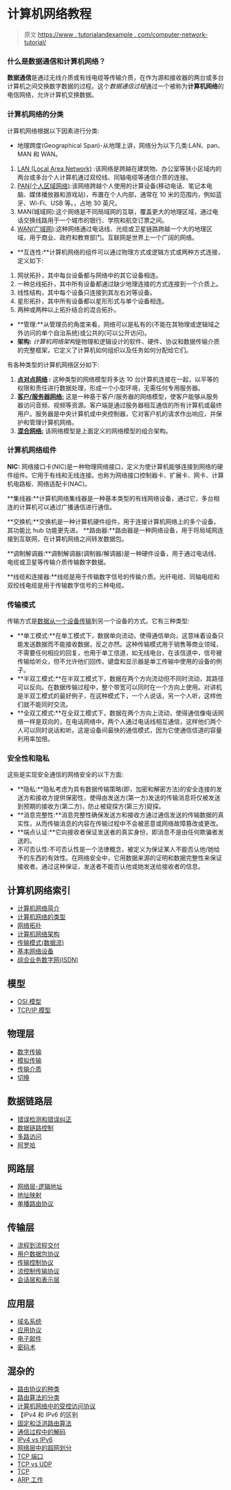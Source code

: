 # 计算机网络教程

> 原文:[https://www . tutorialandexample . com/computer-network-tutorial/](https://www.tutorialandexample.com/computer-network-tutorial/)

### 什么是数据通信和计算机网络？

**数据通信**是通过无线介质或有线电缆等传输介质，在作为源和接收器的两台或多台计算机之间交换数字数据的过程。这个*数据通信过程*通过一个被称为**计算机网络**的电信网络，允许计算机交换数据。

### 计算机网络的分类

计算机网络根据以下因素进行分类:

*   地理跨度(Geographical Span)-从地理上讲，网络分为以下几类:LAN、pan、MAN 和 WAN。

1.  <u>LAN (Local Area Network)</u> :该网络是跨越在建筑物、办公室等狭小区域内的两台或多台个人计算机通过双绞线、同轴电缆等通信介质的连接。
2.  <u>PAN(个人区域网络)</u>:该网络跨越个人使用的计算设备(移动电话、笔记本电脑、媒体播放器和游戏站)，布置在个人内部，通常在 10 米的范围内，例如蓝牙、Wi-Fi、USB 等。，占地 30 英尺。
3.  MAN(城域网):这个网络是不同局域网的互联，覆盖更大的地理区域，通过电话交换线路用于一个城市的银行、学院和航空订票之间。
4.  <u>WAN(广域网)</u>:这种网络通过电话线、光缆或卫星链路跨越一个大的地理区域，用于商业、政府和教育部门。互联网是世界上一个广阔的网络。

*   **互连性:**计算机网络的组件可以通过物理方式或逻辑方式或两种方式连接，定义如下:

1.  网状拓扑，其中每台设备都与网络中的其它设备相连。
2.  一种总线拓扑，其中所有设备都通过缺少地理连接的方式连接到一个介质上。
3.  线性结构，其中每个设备只连接到其左右对等设备。
4.  星形拓扑，其中所有设备都以星形形式与单个设备相连。
5.  两种或两种以上拓扑结合的混合拓扑。

*   **管理:**从管理员的角度来看，网络可以是私有的(不能在其物理或逻辑域之外访问的单个自治系统)或公共的(可以公开访问)。
*   **架构:** *计算机网络架构*是物理和逻辑设计的软件、硬件、协议和数据传输介质的完整框架，它定义了计算机如何组织以及任务如何分配给它们。

有各种类型的计算机网络区分如下:

1.  **<u>点对点网络</u> :** 这种类型的网络模型将多达 10 台计算机连接在一起，以平等的权限和责任进行数据处理，形成一个小型环境，无需任何专用服务器。
2.  **<u>客户/服务器网络:</u>** 这是一种基于客户/服务器的网络模型，使客户能够从服务器访问音频、视频等资源。客户端是通过服务器相互通信的所有计算机或最终用户。服务器是中央计算机或中央控制器，它对客户机的请求作出响应，并保护和管理计算机网络。
3.  **<u>混合网络:</u>** 该网络模型是上面定义的网络模型的组合架构。

### 计算机网络组件

**NIC:** 网络接口卡(NIC)是一种物理网络接口，定义为使计算机能够连接到网络的硬件组件。它用于有线和无线连接。也称为网络接口控制器卡、扩展卡、网卡、计算机电路板、网络适配卡(NAC)。

**集线器:**计算机网络集线器是一种基本类型的有线网络设备，通过它，多台相连的计算机可以通过广播通信进行通信。

**交换机:**交换机是一种计算机硬件组件，用于连接计算机网络上的多个设备。其功能比 hub 功能更先进。
**路由器:**路由器是一种网络设备，用于将局域网连接到互联网，在计算机网络之间转发数据包。

**调制解调器:**调制解调器(调制器/解调器)是一种硬件设备，用于通过电话线、电缆或卫星等传输介质传输数字数据。

**线缆和连接器:**线缆是用于传输数字信号的传输介质。光纤电缆、同轴电缆和双绞线电缆是用于传输数字信号的三种电缆。

### 传输模式

传输方式是[数据从一个设备传输](https://en.wikipedia.org/wiki/Data_transmission)到另一个设备的方式。它有三种类型:

*   **单工模式:**在单工模式下，数据单向流动，使得通信单向，这意味着设备只能发送数据而不能接收数据，反之亦然。这种传输模式用于销售等商业领域，不需要任何相应的回复，也用于单工信道，如无线电台，在该信道中，信号被传输给听众，但不允许他们回传。键盘和显示器是单工传输中使用的设备的例子。
*   **半双工模式:**在半双工模式下，数据在两个方向流动但不同时流动，其路径可以反向。在数据传输过程中，整个带宽可以同时在一个方向上使用。对讲机是半双工模式的最好例子，在这种模式下，一个人说话，另一个人听，这样他们就不能同时交流。
*   **全双工模式:**在全双工模式下，数据在两个方向上流动，使得通信像电话网络一样是双向的，在电话网络中，两个人通过电话线相互通信，这样他们两个人可以同时说话和听。这是设备间最快的通信模式，因为它使通信信道的容量利用率加倍。

### 安全性和隐私

这些是实现安全通信的网络安全的以下方面:

*   **隐私:**隐私考虑为具有数据传输策略(即，加密和解密方法)的安全连接的发送方和接收方提供保密性，使得由发送方(第一方)发送的传输消息将仅被发送到预期的接收方(第二方)，防止被窥探方(第三方)窥探。
*   **消息完整性:**消息完整性确保发送方和接收方通过通信发送的传输数据的真实性，从而传输消息的内容在传输过程中不会被恶意或网络故障篡改或更改。
*   **端点认证:**它向接收者保证发送者的真实身份，即消息不是由任何欺骗者发送的。
*   不可否认性:不可否认性是一个法律概念，被定义为保证某人不能否认他/她给予的东西的有效性。在网络安全中，它用数据来源的证明和数据完整性来保证接收者。通过这种保证，发送者不能否认他或她发送给接收者的信息。

## 计算机网络索引

*   [计算机网络简介](/computer-network-tutorial/)
*   [计算机网络的类型](/types-of-computer-network/)
*   [网络拓扑](/network-topology/)
*   [计算机网络架构](/computer-network-architecture/)
*   [传输模式(数据流)](/transmission-mode-data-flow/)
*   [基本网络设备](/basic-networking-devices/)
*   [综合业务数字网(ISDN)](/integrated-services-digital-network-isdn/)

## 模型

*   [OSI 模型](/osi-model/)
*   [TCP/IP 模型](/tcp-ip-model-computer-network/)

## 物理层

*   [数字传输](/digital-transmission/)
*   [模拟传输](/analog-transmission/)
*   [传输介质](/transmission-media/)
*   [切换](/computer-network-switching/)

## 数据链路层

*   [错误检测和错误纠正](/error-correction-and-error-detection/)
*   [数据链路控制](/data-link-control/)
*   [多路访问](/multiple-access-control/)
*   [阿罗哈](/aloha/)

## 网路层

*   [网络层-逻辑地址](/network-layer-logical-address/)
*   [地址映射](/address-mapping/)
*   [单播路由协议](/unicast-routing-protocol/)

## 传输层

*   [流程到流程交付](/process-to-process-delivery/)
*   [用户数据包协议](/user-datagram-protocol/)
*   [传输控制协议](/transmission-control-protocol/)
*   [流控制传输协议](/stream-control-transmission-protocol/)
*   [会话层和表示层](/session-layer-and-presentation-layer/)

## 应用层

*   [域名系统](/domain-name-system/)
*   [应用协议](/file-transfer-protocol-in-computer-network/)
*   [电子邮件](/e-mail-in-computer-network/)
*   [密码术](/cryptography-in-computer-network/)

## 混杂的

*   [路由协议的种类](/classes-of-routing-protocols)
*   [路由算法的分类](/classification-of-routing-algorithms)
*   [计算机网络中的受控访问协议](/controlled-access-protocols-in-computer-networks)
*   【IPv4 和 IPv6 的区别
*   [固定和泛洪路由算法](/fixed-and-flooding-routing-algorithms)
*   [通信过程中的解码](/decoding-in-communication-process)
*   [IPv4 vs IPv6](/ipv4-vs-ipv6)
*   [网络层中的超网划分](/supernetting-in-network-layer)
*   [TCP 端口](/tcp-ports)
*   [TCP vs UDP](/tcp-vs-udp)
*   [TCP](/tcp)
*   [ARP 工作](/working-of-arp)